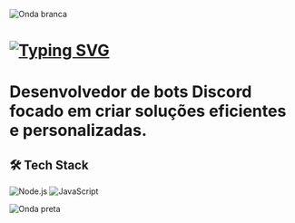 <!-- Onda branca topo -->
![Onda branca](https://capsule-render.vercel.app/api?type=waving&height=129&color=ffffff)

# [![Typing SVG](https://readme-typing-svg.demolab.com?font=Kavoon&weight=700&pause=1000&color=F7F7F7&background=FFFFFF00&width=435&lines=Ol%C3%A1%2C+eu+sou+Moservx)](https://git.io/typing-svg)

# **Desenvolvedor de bots Discord** focado em criar soluções eficientes e personalizadas.

## 🛠️ Tech Stack

![Node.js](https://img.shields.io/badge/Node.js-000000?style=for-the-badge&logo=node.js&logoColor=white)
![JavaScript](https://img.shields.io/badge/JavaScript-000000?style=for-the-badge&logo=javascript&logoColor=white)

<!-- Onda preta base -->
![Onda preta](https://capsule-render.vercel.app/api?type=waving&height=120&color=black&section=footer)
